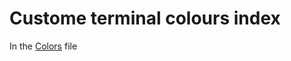 # Custome terminal colours index
In the [Colors](https://github.com/IAmGadget/custom-terminal-colors/blob/main/colors.py) file

